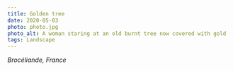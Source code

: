 ```yaml
---
title: Golden tree
date: 2020-05-03
photo: photo.jpg
photo_alt: A woman staring at an old burnt tree now covered with gold
tags: Landscape
---
```


_Brocéliande, France_
